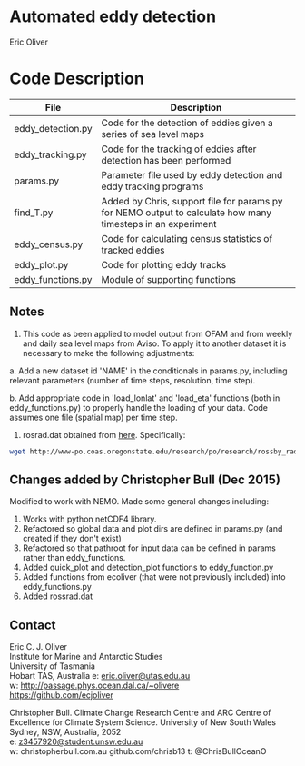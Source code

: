 
# Automated eddy detection
 
Eric Oliver

Code Description
============                     

File                 |Description
---------------------|----------
|eddy_detection.py    | Code for the detection of eddies given a series of sea level maps|
|eddy_tracking.py     | Code for the tracking of eddies after detection has been performed|
|params.py            | Parameter file used by eddy detection and eddy tracking programs|
|find_T.py            | Added by Chris, support file for params.py for NEMO output to calculate how many timesteps in an experiment|
|eddy_census.py       | Code for calculating census statistics of tracked eddies|
|eddy_plot.py         | Code for plotting eddy tracks|
|eddy_functions.py    | Module of supporting functions|

## Notes

1. This code as been applied to model output from OFAM  and from weekly and daily sea level maps from Aviso. To apply it to another dataset it is necessary to make the following adjustments:

 a. Add a new dataset id 'NAME' in the conditionals in params.py, including relevant parameters (number of time steps, resolution, time step).

 b. Add appropriate code in 'load_lonlat' and 'load_eta' functions (both in eddy_functions.py) to properly handle the loading of your data. Code assumes one file (spatial map) per time step.

1. rosrad.dat obtained from [here](http://www-po.coas.oregonstate.edu/research/po/research/rossby_radius/index.html). Specifically:
```bash
wget http://www-po.coas.oregonstate.edu/research/po/research/rossby_radius/rossrad.dat
```

## Changes added by Christopher Bull (Dec 2015)

Modified to work with NEMO. Made some general changes including:

 1. Works with python netCDF4 library.
 1. Refactored so global data and plot dirs are defined in params.py (and created if they don't exist)
 1. Refactored so that pathroot for input data can be defined in params rather than eddy_functions.
 1. Added quick_plot and detection_plot functions to eddy_function.py
 1. Added functions from ecoliver (that were not previously included) into eddy_functions.py
 1. Added rossrad.dat

## Contact                                                                                                          
Eric C. J. Oliver                                                                                                                   
Institute for Marine and Antarctic Studies                                                                                          
University of Tasmania                                                                                                              
Hobart TAS, Australia
e: eric.oliver@utas.edu.au                                                                                                          
w: http://passage.phys.ocean.dal.ca/~olivere                                                                                   
https://github.com/ecjoliver 


Christopher Bull.                                                                                                                   Climate Change Research Centre and ARC Centre of Excellence for Climate System Science.
University of New South Wales                                                                                                      
Sydney, NSW, Australia, 2052     
e: z3457920@student.unsw.edu.au                                                                                                    
w: christopherbull.com.au
github.com/chrisb13
t: @ChrisBullOceanO

